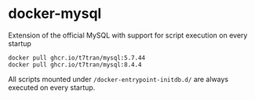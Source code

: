 # docker-mysql
Extension of the official MySQL with support for script execution on every startup

	docker pull ghcr.io/t7tran/mysql:5.7.44
	docker pull ghcr.io/t7tran/mysql:8.4.4

All scripts mounted under `/docker-entrypoint-initdb.d/` are always executed on every startup.